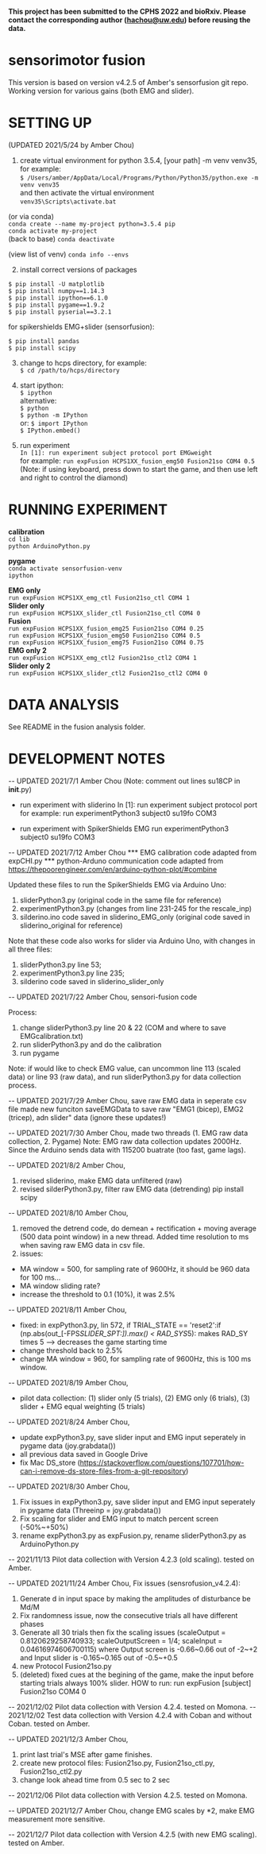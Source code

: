 **This project has been submitted to the CPHS 2022 and bioRxiv. Please contact the corresponding author (hachou@uw.edu) before reusing the data.**

# sensorimotor fusion 

This version is based on version v4.2.5 of Amber's sensorfusion git repo. Working version for various gains (both EMG and slider).

# SETTING UP 
(UPDATED 2021/5/24 by Amber Chou)

1. create virtual environment for python 3.5.4, [your path] -m venv venv35, for example: <br/>
`$ /Users/amber/AppData/Local/Programs/Python/Python35/python.exe -m venv venv35`<br/>
and then activate the virtual environment<br/>
`venv35\Scripts\activate.bat`<br/>

(or via conda)<br/>
`conda create --name my-project python=3.5.4 pip`<br/>
`conda activate my-project`<br/>
(back to base) `conda deactivate`<br/>

(view list of venv) `conda info --envs`<br/>


2. install correct versions of packages<br/>

`$ pip install -U matplotlib `<br/>
`$ pip install numpy==1.14.3 `<br/>
`$ pip install ipython==6.1.0 `<br/>
`$ pip install pygame==1.9.2 `<br/>
`$ pip install pyserial==3.2.1`<br/>


for spikershields EMG+slider (sensorfusion):<br/>

`$ pip install pandas` <br/>
`$ pip install scipy`


3. change to hcps directory, for example: <br/>
`$ cd /path/to/hcps/directory`

4. start ipython:<br/>
`$ ipython`<br/>
alternative: <br/>
`$ python`<br/>
`$ python -m IPython`<br/>
or:
`$ import IPython` <br/>
`$ IPython.embed()`

5. run experiment<br/>
`In [1]: run experiment subject protocol port EMGweight`<br/>
for example: `run expFusion HCPS1XX_fusion_emg50 Fusion21so COM4 0.5` <br/>
(Note: if using keyboard, press down to start the game, and then use left and right to control the diamond)

# RUNNING EXPERIMENT

**calibration**<br/>
`cd lib`<br/>
`python ArduinoPython.py`

**pygame**<br/>
`conda activate sensorfusion-venv`<br/>
`ipython`

**EMG only**<br/>
`run expFusion HCPS1XX_emg_ctl Fusion21so_ctl COM4 1`<br/>
**Slider only**<br/>
`run expFusion HCPS1XX_slider_ctl Fusion21so_ctl COM4 0`<br/>
**Fusion**<br/>
`run expFusion HCPS1XX_fusion_emg25 Fusion21so COM4 0.25`<br/>
`run expFusion HCPS1XX_fusion_emg50 Fusion21so COM4 0.5`<br/>
`run expFusion HCPS1XX_fusion_emg75 Fusion21so COM4 0.75`<br/>
**EMG only 2**<br/>
`run expFusion HCPS1XX_emg_ctl2 Fusion21so_ctl2 COM4 1`<br/>
**Slider only 2**<br/>
`run expFusion HCPS1XX_slider_ctl2 Fusion21so_ctl2 COM4 0`<br/>

# DATA ANALYSIS
See README in the fusion analysis folder.

# DEVELOPMENT NOTES 

-- UPDATED 2021/7/1 Amber Chou
(Note: comment out lines su18CP in __init__.py)

-  run experiment with sliderino
In [1]: run experiment subject protocol port 
for example: run experimentPython3 subject0 su19fo COM3

-  run experiment with SpikerShields EMG
run experimentPython3 subject0 su19fo COM3

-- UPDATED 2021/7/12 Amber Chou
*** EMG calibration code adapted from expCHI.py
*** python-Arduno communication code adapted from https://thepoorengineer.com/en/arduino-python-plot/#combine

Updated these files to run the SpikerShields EMG via Arduino Uno:
1. sliderPython3.py (original code in the same file for reference) 
2. experimentPython3.py (changes from line 231-245 for the rescale_inp)
3. silderino.ino code saved in sliderino_EMG_only (original code saved in sliderino_original for reference)

Note that these code also works for slider via Arduino Uno, with changes in all three files: 
1. sliderPython3.py line 53; 
2. experimentPython3.py line 235; 
3. silderino code saved in sliderino_slider_only

-- UPDATED 2021/7/22 Amber Chou, sensori-fusion code

Process:
1. change sliderPython3.py line 20 & 22 (COM and where to save EMGcalibration.txt)
2. run sliderPython3.py and do the calibration
3. run pygame

Note: if would like to check EMG value, can uncommon line 113 (scaled data) or line 93 (raw data), and run sliderPython3.py for data collection process.


-- UPDATED 2021/7/29 Amber Chou, save raw EMG data in seperate csv file
made new funciton saveEMGData to save raw "EMG1 (bicep), EMG2 (tricep), adn slider" data
(ignore these updates!)

-- UPDATED 2021/7/30 Amber Chou, made two threads (1. EMG raw data collection, 2. Pygame)
Note: EMG raw data collection updates 2000Hz. Since the Arduino sends data with 115200 buatrate (too fast, game lags).

-- UPDATED 2021/8/2 Amber Chou,
1. revised sliderino, make EMG data unfiltered (raw)
2. revised silderPython3.py, filter raw EMG data (detrending)
pip install scipy

-- UPDATED 2021/8/10 Amber Chou,
1. removed the detrend code, do demean + rectification + moving average (500 data point window) in a new thread. Added time resolution to ms when saving raw EMG data in csv file. 
2. issues: 
- MA window = 500, for sampling rate of 9600Hz, it should be 960 data for 100 ms...
- MA window sliding rate?
- increase the threshold to 0.1 (10%), it was 2.5%

-- UPDATED 2021/8/11 Amber Chou,
- fixed: in expPython3.py, lin 572, if TRIAL_STATE == 'reset2':if (np.abs(out_[-FPS*SLIDER_SPT:]).max() < RAD_SYS*5): makes RAD_SY times 5 --> decreases the game starting time
- change threshold back to 2.5%
- change MA window = 960, for sampling rate of 9600Hz, this is 100 ms window.

-- UPDATED 2021/8/19 Amber Chou,
- pilot data collection: (1) slider only (5 trials), (2) EMG only (6 trials), (3) slider + EMG equal weighting (5 trials)

-- UPDATED 2021/8/24 Amber Chou,
- update expPython3.py, save slider input and EMG input seperately in pygame data (joy.grabdata())
- all previous data saved in Google Drive
- fix Mac DS_store (https://stackoverflow.com/questions/107701/how-can-i-remove-ds-store-files-from-a-git-repository)

-- UPDATED 2021/8/30 Amber Chou,
1. Fix issues in expPython3.py, save slider input and EMG input seperately in pygame data (Threeinp = joy.grabdata())
2. Fix scaling for slider and EMG input to match percent screen (-50%~+50%)
3. rename expPython3.py as expFusion.py, rename sliderPython3.py as ArduinoPython.py

-- 2021/11/13 Pilot data collection with Version 4.2.3 (old scaling). tested on Amber.

-- UPDATED 2021/11/24 Amber Chou,
Fix issues (sensrofusion_v4.2.4):
1. Generate d in input space by making the amplitudes of disturbance be Md/M
2. Fix randomness issue, now the consecutive trials all have different phases
3. Generate all 30 trials then fix the scaling issues (scaleOutput = 0.8120629258740933; scaleOutputScreen = 1/4; scaleInput = 0.04616974606700115) where Output screen is -0.66~0.66 out of -2~+2 and Input slider is -0.165~0.165 out of -0.5~+0.5
4. new Protocol Fusion21so.py
5. (deleted) fixed cues at the begining of the game, make the input before starting trials always 100% slider. 
HOW to run:
run expFusion [subject] Fusion21so COM4 0

-- 2021/12/02 Pilot data collection with Version 4.2.4. tested on Momona.
-- 2021/12/02 Test data collection with Version 4.2.4 with Coban and without Coban. tested on Amber.

-- UPDATED 2021/12/3 Amber Chou,
1. print last trial's MSE after game finishes.
2. create new protocol files: Fusion21so.py, Fusion21so_ctl.py, Fusion21so_ctl2.py
3. change look ahead time from 0.5 sec to 2 sec

-- 2021/12/06 Pilot data collection with Version 4.2.5. tested on Momona.

-- UPDATED 2021/12/7 Amber Chou,
change EMG scales by *2, make EMG measurement more sensitive.

-- 2021/12/7 Pilot data collection with Version 4.2.5 (with new EMG scaling). tested on Amber.


